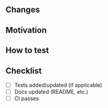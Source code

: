 ## Changes

## Motivation

## How to test

## Checklist
- [ ] Tests added/updated (if applicable)
- [ ] Docs updated (README, etc.)
- [ ] CI passes
